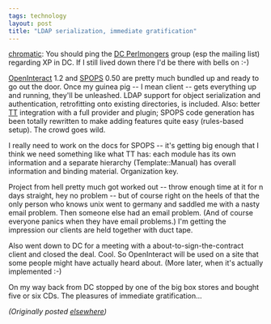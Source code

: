 ```yaml
---
tags: technology
layout: post
title: "LDAP serialization, immediate gratification"
---
```




<p><a href="http://www.advogato.org/person/chromatic/">chromatic</a>: You should ping the <a
href="http://dc.pm.org/">DC Perlmongers</a> group (esp the
mailing list) regarding XP in DC. If I still lived down
there I'd be there with bells on :-)

<p><a href="http://www.advogato.org/proj/OpenInteract/">OpenInteract</a> 1.2 and <a href="http://www.advogato.org/proj/SPOPS/">SPOPS</a> 0.50
are pretty much bundled up and ready to go out the door.
Once my guinea pig -- I mean client -- gets everything up
and running, they'll be unleashed. LDAP support for object
serialization and authentication, retrofitting onto existing
directories, is included. Also: better <a
href="http://www.template-toolkit.org/">TT</a> integration
with a full provider and plugin; SPOPS code generation has
been totally rewritten to make adding features quite easy
(rules-based setup). The crowd goes wild.

<p>I really need to work on the docs for SPOPS -- it's
getting big enough that I think we need something like what
TT has: each module has its own information and a separate
hierarchy (Template::Manual) has overall information and
binding material. Organization key.

<p>Project from hell pretty much got worked out -- throw
enough time at it for n days straight, hey no problem -- but
of course right on the heels of that the only person who
knows unix went to germany and saddled me with a nasty email
problem. Then someone else had an email problem. (And of
course everyone panics when they have email problems.) I'm
getting the impression our clients are held together with
duct tape.

<p>Also went down to DC for a meeting with a
about-to-sign-the-contract client and closed the deal. Cool.
So OpenInteract will be used on a site that some people
might have actually heard about. (More later, when it's
actually implemented :-)

<p>On my way back from DC stopped by one of the big box
stores and bought five or six CDs. The pleasures of
immediate gratification...

<p><em>(Originally posted <a href="http://www.advogato.org/person/cwinters/diary.html?start=69">elsewhere</a>)</em></p>


